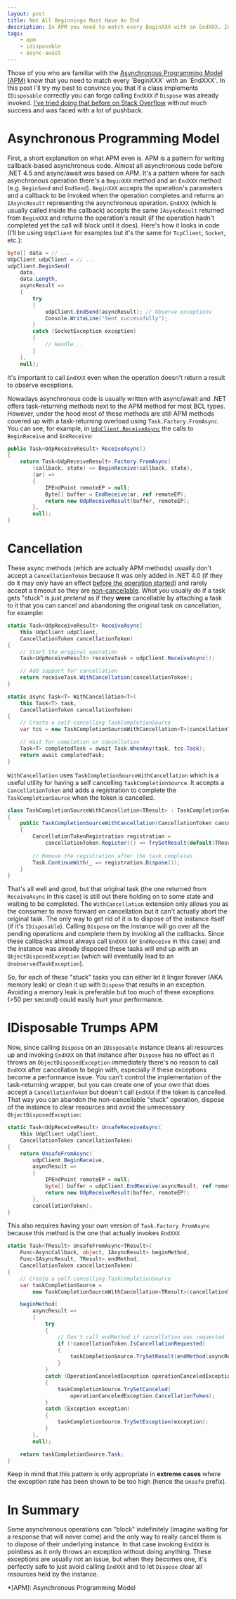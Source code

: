 ```yaml
---
layout: post
title: Not All Beginnings Must Have An End
description: In APM you need to match every BeginXXX with an EndXXX. In this post I'll try to convince you that if a class implements IDisposable correctly you can forgo calling EndXXX if Dispose was already invoked
tags:
    - apm
    - idisposable
    - async-await
---
```


Those of you who are familiar with the [Asynchronous Programming Model (APM)](https://msdn.microsoft.com/en-us/library/ms228963(v=vs.110).aspx) know that you need to match every `BeginXXX` with an `EndXXX`. In this post I'll try my best to convince you that if a class implements `IDisposable` correctly you can forgo calling `EndXXX` if `Dispose` was already invoked. [I've tried doing that before on Stack Overflow](http://stackoverflow.com/q/30222269/885318) without much success and was faced with a lot of pushback.
<!--more-->

# Asynchronous Programming Model

First, a short explanation on what APM even is. APM is a pattern for writing callback-based asynchronous code. Almost all asynchronous code before .NET 4.5 and async/await was based on APM. It's a pattern where for each asynchronous operation there's a `BeginXXX` method and an `EndXXX` method (e.g. `BeginSend` and `EndSend`). `BeginXXX` accepts the operation's parameters and a callback to be invoked when the operation completes and returns an `IAsyncResult` representing the asynchronous operation. `EndXXX` (which is usually called inside the callback) accepts the same `IAsyncResult` returned from `BeginXXX` and returns the operation's result (if the operation hadn't completed yet the call will block until it does). Here's how it looks in code (I'll be using `UdpClient` for examples but it's the same for `TcpClient`, `Socket`, etc.):

```csharp
byte[] data = // ...
UdpClient udpClient = // ...
udpClient.BeginSend(
    data,
    data.Length,
    asyncResult =>
    {
        try
        {
            udpClient.EndSend(asyncResult); // Observe exceptions
            Console.WriteLine("Sent successfully");
        }
        catch (SocketException exception)
        {
            // Handle...
        }
    },
    null);
```

It's important to call `EndXXX` even when the operation doesn't return a result to observe exceptions.

Nowadays asynchronous code is usually written with async/await and .NET offers task-returning methods next to the APM method for most BCL types. However, under the hood most of these methods are still APM methods covered up with a task-returning overload using `Task.Factory.FromAsync`. You can see, for example, in [`UdpClient.ReceiveAsync`](http://referencesource.microsoft.com/#System/net/System/Net/Sockets/UDPClient.cs,57ff640dfcb1cbf0) the calls to `BeginReceive` and `EndReceive`:

```csharp
public Task<UdpReceiveResult> ReceiveAsync()
{
    return Task<UdpReceiveResult>.Factory.FromAsync(
        (callback, state) => BeginReceive(callback, state),
        (ar) =>
        {
            IPEndPoint remoteEP = null;
            Byte[] buffer = EndReceive(ar, ref remoteEP);
            return new UdpReceiveResult(buffer, remoteEP);
        },
        null);
}
```

# Cancellation

These async methods (which are actually APM methods) usually don't accept a `CancellationToken` because it was only added in .NET 4.0 (if they do it may only have an effect [before the operation started](http://referencesource.microsoft.com/#mscorlib/system/io/stream.cs,716)) and rarely accept a timeout so they are [non-cancellable](http://blogs.msdn.com/b/pfxteam/archive/2012/10/05/how-do-i-cancel-non-cancelable-async-operations.aspx). What you usually do if a task gets "stuck" is just *pretend* as if they **were** cancellable by attaching a task to it that you can cancel and abandoning the original task on cancellation, for example:

```csharp
static Task<UdpReceiveResult> ReceiveAsync(
    this UdpClient udpClient,
    CancellationToken cancellationToken)
{
    // Start the original operation
    Task<UdpReceiveResult> receiveTask = udpClient.ReceiveAsync();

    // Add support for cancellation
    return receiveTask.WithCancellation(cancellationToken);
}

static async Task<T> WithCancellation<T>(
    this Task<T> task,
    CancellationToken cancellationToken)
{
    // Create a self-cancelling TaskCompletionSource 
    var tcs = new TaskCompletionSourceWithCancellation<T>(cancellationToken);

    // Wait for completion or cancellation
    Task<T> completedTask = await Task.WhenAny(task, tcs.Task);
    return await completedTask;
}
```

`WithCancellation` uses `TaskCompletionSourceWithCancellation` which is a useful utility for having a self cancelling `TaskCompletionSource`. It accepts a `CancellationToken` and adds a registration to complete the `TaskCompletionSource` when the token is cancelled.

```csharp
class TaskCompletionSourceWithCancellation<TResult> : TaskCompletionSource<TResult>
{
    public TaskCompletionSourceWithCancellation(CancellationToken cancellationToken)
    {
        CancellationTokenRegistration registration =
            cancellationToken.Register(() => TrySetResult(default(TResult)));
        
        // Remove the registration after the task completes
        Task.ContinueWith(_ => registration.Dispose()); 
    }
}
```

That's all well and good, but that original task (the one returned from `ReceiveAsync` in this case) is still out there holding on to some state and waiting to be completed. The `WithCancellation` extension only allows you as the consumer to move forward on cancellation but it can't actually abort the original task. The only way to get rid of it is to dispose of the instance itself (if it's `IDisposable`). Calling `Dispose` on the instance will go over all the pending operations and complete them by invoking all the callbacks. Since these callbacks almost always call `EndXXX` (or `EndReceive` in this case) and the instance was already disposed these tasks will end up with an `ObjectDisposedException` (which will eventually lead to an `UnobservedTaskException`).

So, for each of these "stuck" tasks you can either let it linger forever (AKA memory leak) or clean it up with `Dispose` that results in an exception. Avoiding a memory leak is preferable but too much of these exceptions (>50 per second) could easily hurt your performance.

# IDisposable Trumps APM

Now, since calling `Dispose` on an `IDisposable` instance cleans all resources up and invoking `EndXXX` on that instance after `Dispose` has no effect as it throws an `ObjectDisposedException` immediately there's no reason to call `EndXXX` after cancellation to begin with, especially if these exceptions become a performance issue. You can't control the implementation of the task-returning wrapper, but you can create one of your own that does accept a `CancellationToken` but doesn't call `EndXXX` if the token is cancelled. That way you can abandon the non-cancellable "stuck" operation, dispose of the instance to clear resources and avoid the unnecessary `ObjectDisposedException`:

```csharp
static Task<UdpReceiveResult> UnsafeReceiveAsync(
    this UdpClient udpClient,
    CancellationToken cancellationToken)
{
    return UnsafeFromAsync(
        udpClient.BeginReceive,
        asyncResult =>
        {
            IPEndPoint remoteEP = null;
            byte[] buffer = udpClient.EndReceive(asyncResult, ref remoteEP);
            return new UdpReceiveResult(buffer, remoteEP);
        },
        cancellationToken);
}
```

This also requires having your own version of `Task.Factory.FromAsync` because this method is the one that actually invokes `EndXXX`

```csharp
static Task<TResult> UnsafeFromAsync<TResult>(
    Func<AsyncCallback, object, IAsyncResult> beginMethod,
    Func<IAsyncResult, TResult> endMethod,
    CancellationToken cancellationToken)
{
    // Create a self-cancelling TaskCompletionSource 
    var taskCompletionSource =
        new TaskCompletionSourceWithCancellation<TResult>(cancellationToken);

    beginMethod(
        asyncResult =>
        {
            try
            {
                // Don't call endMethod if cancellation was requested
                if (!cancellationToken.IsCancellationRequested)
                {
                    taskCompletionSource.TrySetResult(endMethod(asyncResult));
                }
            }
            catch (OperationCanceledException operationCanceledException)
            {
                taskCompletionSource.TrySetCanceled(
                    operationCanceledException.CancellationToken);
            }
            catch (Exception exception)
            {
                taskCompletionSource.TrySetException(exception);
            }
        },
        null);

    return taskCompletionSource.Task;
}
```

Keep in mind that this pattern is only appropriate in **extreme cases** where the exception rate has been shown to be too high (hence the `Unsafe` prefix).

# In Summary

Some asynchronous operations can "block" indefinitely (imagine waiting for a response that will never come) and the only way to really cancel them is to dispose of their underlying instance. In that case invoking `EndXXX` is pointless as it only throws an exception without doing anything. These exceptions are usually not an issue, but when they becomes one, it's perfectly safe to just avoid calling `EndXXX` and to let `Dispose` clear all resources held by the instance.

*[APM]: Asynchronous Programming Model